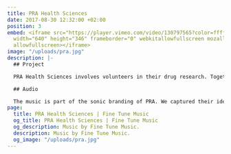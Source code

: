 ```yaml
---
title: PRA Health Sciences
date: 2017-08-30 12:32:00 +02:00
position: 3
embed: <iframe src="https://player.vimeo.com/video/130797565?color=ffffff&title=0&byline=0&portrait=0"
  width="640" height="346" frameborder="0" webkitallowfullscreen mozallowfullscreen
  allowfullscreen></iframe>
image: "/uploads/pra.jpg"
description: |-
  ## Project

  PRA Health Sciences involves volunteers in their drug research. Together with G2K x PIT, we developed a cinema- and radio commercial to inform people about this.

  ## Audio

  The music is part of the sonic branding of PRA. We captured their identity in the sound logo at the end of the commercial. The campaign was broadcast on national radio and shown at multiple Pathé Cinemas.
page:
  title: PRA Health Sciences | Fine Tune Music
  og_title: PRA Health Sciences | Fine Tune Music
  og_description: Music by Fine Tune Music.
  description: Music by Fine Tune Music.
  og_image: "/uploads/pra.jpg"
---
```


